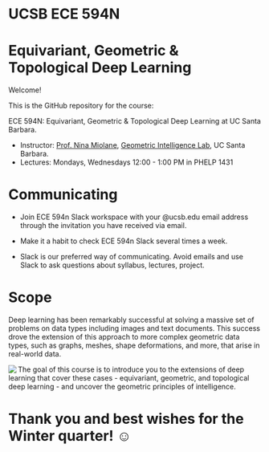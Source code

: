 # UCSB ECE 594N
# Equivariant, Geometric & Topological Deep Learning

Welcome!

This is the GitHub repository for the course:

ECE 594N: Equivariant, Geometric & Topological Deep Learning at UC Santa Barbara.

- Instructor: [Prof. Nina Miolane](https://www.ece.ucsb.edu/people/faculty/nina-miolane), [Geometric Intelligence Lab](https://gi.ece.ucsb.edu/), UC Santa Barbara.
- Lectures: Mondays, Wednesdays 12:00 - 1:00 PM in PHELP 1431

# Communicating

- Join ECE 594n Slack workspace with your @ucsb.edu email address through the invitation you have received via email.

- Make it a habit to check ECE 594n Slack several times a week.

- Slack is our preferred way of communicating. Avoid emails and use Slack to ask questions about syllabus, lectures, project.

# Scope

Deep learning has been remarkably successful at solving a massive set of problems on data types including images and text documents. This success drove the extension of this approach to more complex geometric data types, such as graphs, meshes, shape deformations, and more, that arise in real-world data. 

<img src="https://raw.githubusercontent.com/geometric-intelligence/ece594n/main/ece594n_readme.jpeg" align="left">

The goal of this course is to introduce you to the extensions of deep learning that cover these cases - equivariant, geometric, and topological deep learning - and uncover the geometric principles of intelligence.

# Thank you and best wishes for the Winter quarter! ☺

